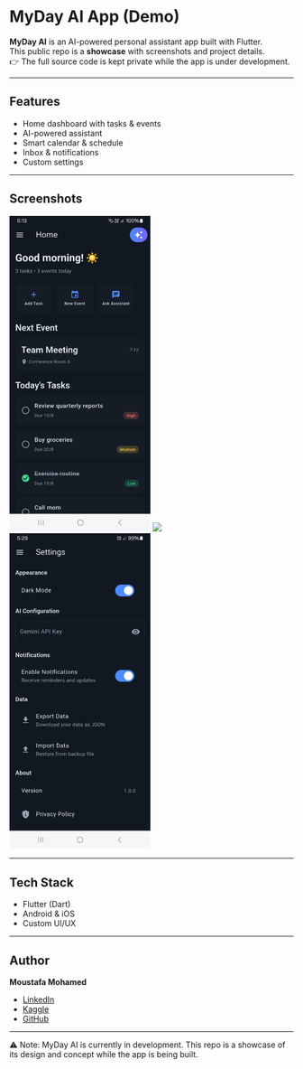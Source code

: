# MyDay AI App (Demo)

**MyDay AI** is an AI-powered personal assistant app built with Flutter.  
This public repo is a **showcase** with screenshots and project details.  
👉 The full source code is kept private while the app is under development.

---

## Features
- Home dashboard with tasks & events
- AI-powered assistant
- Smart calendar & schedule
- Inbox & notifications
- Custom settings

---

## Screenshots
<p float="left">
  <img src="screenshots/home.png" width="250" />
  <img src="screenshots/calendar.png" width="250" />
  <img src="screenshots/settings.png" width="250" />
</p>

---

## Tech Stack
- Flutter (Dart)
- Android & iOS
- Custom UI/UX

---

## Author
**Moustafa Mohamed**  
- [LinkedIn](https://www.linkedin.com/in/moustafamohamed01/)  
- [Kaggle](https://www.kaggle.com/moustafamohamed01)  
- [GitHub](https://github.com/MoustafaMohamed01)

---

⚠️ Note: MyDay AI is currently in development. This repo is a showcase of its design and concept while the app is being built.
